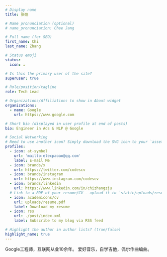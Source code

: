 ```yaml
---
# Display name
title: 张弛

# Name pronunciation (optional)
# name_pronunciation: Chee Jang

# Full name (for SEO)
first_name: Chi
last_name: Zhang

# Status emoji
status:
  icon: ☕️

# Is this the primary user of the site?
superuser: true

# Role/position/tagline
role: Tech Lead

# Organizations/Affiliations to show in About widget
organizations:
  - name: Google
    url: https://www.google.com

# Short bio (displayed in user profile at end of posts)
bio: Engineer in Ads & NLP @ Google

# Social Networking
# Need to use another icon? Simply download the SVG icon to your `assets/media/icons/` folder.
profiles:
  - icon: at-symbol
    url: 'mailto:elecpaoao@qq.com'
    label: E-mail Me
  - icon: brands/x
    url: https://twitter.com/codescv
  - icon: brands/instagram
    url: https://www.instagram.com/codescv
  - icon: brands/linkedin
    url: https://www.linkedin.com/in/chizhangzju
  # Link to a PDF of your resume/CV - upload it to `static/uploads/resume.pdf`
  - icon: academicons/cv
    url: uploads/resume.pdf
    label: Download my resume
  - icon: rss
    url: ./post/index.xml
    label: Subscribe to my blog via RSS feed

# Highlight the author in author lists? (true/false)
highlight_name: true
---
```


Google工程师，互联网从业10余年。
爱好音乐，自学吉他，偶尔作曲编曲。